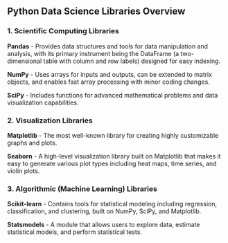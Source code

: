 ## Python Data Science Libraries Overview

### 1. Scientific Computing Libraries

**Pandas** - Provides data structures and tools for data manipulation and analysis, with its primary instrument being the DataFrame (a two-dimensional table with column and row labels) designed for easy indexing.

**NumPy** - Uses arrays for inputs and outputs, can be extended to matrix objects, and enables fast array processing with minor coding changes.

**SciPy** - Includes functions for advanced mathematical problems and data visualization capabilities.

### 2. Visualization Libraries

**Matplotlib** - The most well-known library for creating highly customizable graphs and plots.

**Seaborn** - A high-level visualization library built on Matplotlib that makes it easy to generate various plot types including heat maps, time series, and violin plots.

### 3. Algorithmic (Machine Learning) Libraries

**Scikit-learn** - Contains tools for statistical modeling including regression, classification, and clustering, built on NumPy, SciPy, and Matplotlib.

**Statsmodels** - A module that allows users to explore data, estimate statistical models, and perform statistical tests.


